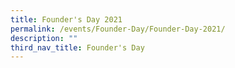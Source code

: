 ```yaml
---
title: Founder's Day 2021
permalink: /events/Founder-Day/Founder-Day-2021/
description: ""
third_nav_title: Founder's Day
---
```

